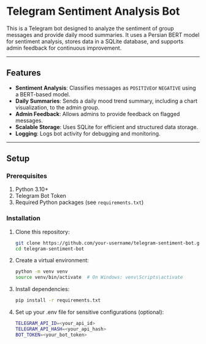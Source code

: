 # Telegram Sentiment Analysis Bot

This is a Telegram bot designed to analyze the sentiment of group messages and provide daily mood summaries. It uses a Persian BERT model for sentiment analysis, stores data in a SQLite database, and supports admin feedback for continuous improvement.

---

## Features

- **Sentiment Analysis**: Classifies messages as `POSITIVE`or `NEGATIVE` using a BERT-based model.
- **Daily Summaries**: Sends a daily mood trend summary, including a chart visualization, to the admin group.
- **Admin Feedback**: Allows admins to provide feedback on flagged messages.
- **Scalable Storage**: Uses SQLite for efficient and structured data storage.
- **Logging**: Logs bot activity for debugging and monitoring.

---

## Setup

### Prerequisites
1. Python 3.10+
2. Telegram Bot Token
3. Required Python packages (see `requirements.txt`)

### Installation
1. Clone this repository:
   ```bash
   git clone https://github.com/your-username/telegram-sentiment-bot.git
   cd telegram-sentiment-bot

2. Create a virtual environment:
   ```bash
   python -m venv venv
   source venv/bin/activate  # On Windows: venv\Scripts\activate

3. Install dependencies:
   ```bash
   pip install -r requirements.txt

4. Set up your .env file for sensitive configurations (optional):
   ```bash
   TELEGRAM_API_ID=<your_api_id>
   TELEGRAM_API_HASH=<your_api_hash>
   BOT_TOKEN=<your_bot_token>

